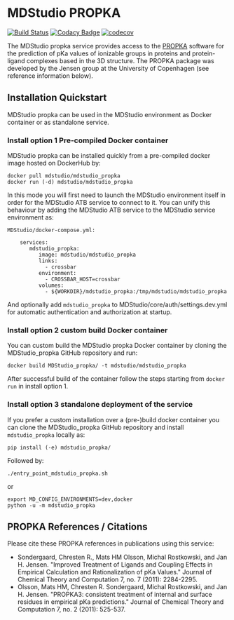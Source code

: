 # MDStudio PROPKA

[![Build Status](https://travis-ci.org/MD-Studio/MDStudio_propka.svg?branch=master)](https://travis-ci.org/MD-Studio/MDStudio_propka)
[![Codacy Badge](https://api.codacy.com/project/badge/Grade/d66db06e8cb041f4b1cd90ace5d6ce69)](https://www.codacy.com/manual/marcvdijk/MDStudio_propka?utm_source=github.com&amp;utm_medium=referral&amp;utm_content=MD-Studio/MDStudio_propka&amp;utm_campaign=Badge_Grade)
[![codecov](https://codecov.io/gh/MD-Studio/MDStudio_propk/branch/master/graph/badge.svg)](https://codecov.io/gh/MD-Studio/MDStudio_propka)

The MDStudio propka service provides access to the [PROPKA](https://github.com/jensengroup/propka-3.1) software for the
prediction of pKa values of ionizable groups in proteins and protein-ligand complexes based in the 3D structure.
The PROPKA package was developed by the Jensen group at the University of Copenhagen (see reference information below).

## Installation Quickstart
MDStudio propka can be used in the MDStudio environment as Docker container or as standalone service.

### Install option 1 Pre-compiled Docker container
MDStudio propka can be installed quickly from a pre-compiled docker image hosted on DockerHub by:

    docker pull mdstudio/mdstudio_propka
    docker run (-d) mdstudio/mdstudio_propka

In this mode you will first need to launch the MDStudio environment itself in order for the MDStudio ATB service to 
connect to it. You can unify this behaviour by adding the MDStudio ATB service to the MDStudio service environment as:

    MDStudio/docker-compose.yml:
        
        services:
           mdstudio_propka:
              image: mdstudio/mdstudio_propka
              links:
                - crossbar
              environment:
                - CROSSBAR_HOST=crossbar
              volumes:
                - ${WORKDIR}/mdstudio_propka:/tmp/mdstudio/mdstudio_propka

And optionally add `mdstudio_propka` to MDStudio/core/auth/settings.dev.yml for automatic authentication and 
authorization at startup.

### Install option 2 custom build Docker container
You can custom build the MDStudio propka Docker container by cloning the MDStudio_propka GitHub repository and run:

    docker build MDStudio_propka/ -t mdstudio/mdstudio_propka
    
After successful build of the container follow the steps starting from `docker run` in install option 1.

### Install option 3 standalone deployment of the service
If you prefer a custom installation over a (pre-)build docker container you can clone the MDStudio_propka GitHub
repository and install `mdstudio_propka` locally as:

    pip install (-e) mdstudio_propka/

Followed by:

    ./entry_point_mdstudio_propka.sh
    
or

    export MD_CONFIG_ENVIRONMENTS=dev,docker
    python -u -m mdstudio_propka

## PROPKA References / Citations

Please cite these PROPKA references in publications using this service:

  * Sondergaard, Chresten R., Mats HM Olsson, Michal Rostkowski, and Jan H. Jensen. "Improved Treatment of Ligands and Coupling Effects in Empirical Calculation and Rationalization of pKa Values." Journal of Chemical Theory and Computation 7, no. 7 (2011): 2284-2295.
  * Olsson, Mats HM, Chresten R. Sondergaard, Michal Rostkowski, and Jan H. Jensen. "PROPKA3: consistent treatment of internal and surface residues in empirical pKa predictions." Journal of Chemical Theory and Computation 7, no. 2 (2011): 525-537.
